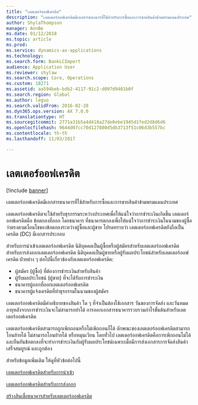 ```yaml
---
title: "เลตเตอร์ออฟเครดิต"
description: "เลตเตอร์ออฟเครดิตมีเอกสารธนาคารที่ใช้สำหรับการซื้อและการขายสินค้าข้ามพรมแดนประเทศ"
author: ShylaThompson
manager: AnnBe
ms.date: 01/12/2018
ms.topic: article
ms.prod: 
ms.service: dynamics-ax-applications
ms.technology: 
ms.search.form: BankLCImport
audience: Application User
ms.reviewer: shylaw
ms.search.scope: Core, Operations
ms.custom: 18271
ms.assetid: aa594beb-bdb2-4117-91c2-d097d9401b0f
ms.search.region: Global
ms.author: leguo
ms.search.validFrom: 2016-02-28
ms.dyn365.ops.version: AX 7.0.0
ms.translationtype: HT
ms.sourcegitcommit: 2771a31b5a4d418a27de0ebe1945d1fed2d8d6d6
ms.openlocfilehash: 9644d07cc70d127880d5db3713f51c06d3b557bc
ms.contentlocale: th-th
ms.lasthandoff: 11/03/2017

---
```


# <a name="letters-of-credit"></a>เลตเตอร์ออฟเครดิต

[!include [banner](../includes/banner.md)]

เลตเตอร์ออฟเครดิตมีเอกสารธนาคารที่ใช้สำหรับการซื้อและการขายสินค้าข้ามพรมแดนประเทศ 

เลตเตอร์ออฟเครดิตจะใช้สำหรับธุรกรรมระหว่างประเทศเพื่อให้แน่ใจว่าการชำระเงินเกิดขึ้น เลตเตอร์ออฟเครดิตคือ ข้อตกลงที่ออก โดยธนาคาร ที่ธนาคารตกลงเพื่อให้แน่ใจว่าการชำระเงินในนามของผู้ซื้อ ว่าตรงตามเงื่อนไขของข้อตกลงระหว่างผู้ซื้อและผู้ขาย โปรดทราบว่า เลตเตอร์ออฟเครดิตยังถือเป็นเครดิต (DC) มีเอกสารประกอบ 

สำหรับการนำเข้าเลตเตอร์ออฟเครดิต นิติบุคคลเป็นผู้ซื้อหรือผู้สมัครสำหรับเลตเตอร์ออฟเครดิต สำหรับการส่งออกเลตเตอร์ออฟเครดิต นิติบุคคลเป็นผู้ขายหรือผู้รับผลประโยชน์สำหรับเลตเตอร์ออฟเครดิต ฝ่ายต่าง ๆ ต่อไปนี้เกี่ยวข้องกับเลตเตอร์ออฟเครดิต: 

 - ผู้สมัคร (ผู้ซื้อ) ที่ต้องการชำระเงินสำหรับสินค้า 
 - ผู้รับผลประโยชน์ (ผู้ขาย) ที่จะได้รับการชำระเงิน
 - ธนาคารผู้ออกที่ออกเลตเตอร์ออฟเครดิต
 - ธนาคารผู้แจ้งเครดิตที่ทำธุรกรรมในนามของผู้สมัคร

เลตเตอร์ออฟเครดิตมีคำอธิบายของสินค้า ใด ๆ ที่จำเป็นต้องใช้เอกสาร วันของการจัดส่ง และวันหมดอายุหลังจากการชำระเงินจะไม่สามารถทำได้ การออกเอกสารธนาคารรวบรวมกำไรขั้นต้นสำหรับเลตเตอร์ออฟเครดิต 

เลตเตอร์ออฟเครดิตสามารถถูกเพิกถอนหรือไม่เพิกถอนก็ได้ ลักษณะของเลตเตอร์ออฟเครดิตสามารถโอนย้ายได้ ไม่สามารถโอนย้ายได้ หรือหมุนเวียน โดยทั่วไป เลตเตอร์ออฟเครดิตคือการเพิกถอนไม่ได้ และยืนยันข้อตกลงที่จะทำการชำระเงินกับผู้รับผลประโยชน์เฉพาะเมื่อมีการส่งเอกสารการจัดส่งสินค้าเสร็จสมบูรณ์ และถูกต้อง

สำหรับข้อมูลเพิ่มเติม ให้ดูที่หัวข้อต่อไปนี้

[เลตเตอร์ออฟเครดิตสำหรับการนำเข้า](tasks/import-letter-credit.md)

[เลตเตอร์ออฟเครดิตสำหรับการส่งออก](tasks/export-letter-credit.md)

[สร้างสินเชื่อธนาคารสำหรับเลตเตอร์ออฟเครดิต](tasks/create-bank-facility-agreement-letter-credit.md)



